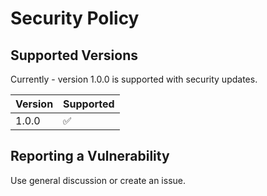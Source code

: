 # Security Policy

## Supported Versions

Currently - version 1.0.0 is supported with security updates.

| Version | Supported          |
| ------- | ------------------ |
| 1.0.0   | :white_check_mark: |

## Reporting a Vulnerability

Use general discussion or create an issue.
